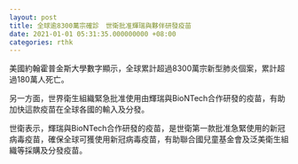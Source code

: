 ```yaml
---
layout: post
title: 全球逾8300萬宗確診　世衛批准輝瑞與夥伴研發疫苗
date: 2021-01-01 05:31:35.000000000 +08:00
categories: rthk
---
```


美國約翰霍普金斯大學數字顯示，全球累計超過8300萬宗新型肺炎個案，累計超過180萬人死亡。

另一方面，世界衛生組織緊急批准使用由輝瑞與BioNTech合作研發的疫苗，有助加快這款疫苗在全球各國的輸入及分發。

世衛表示，輝瑞與BioNTech合作研發的疫苗，是世衛第一款批准急緊使用的新冠病毒疫苗，確保全球可獲使用新冠病毒疫苗，有助聯合國兒童基金會及泛美衛生組織等採購及分發疫苗。
